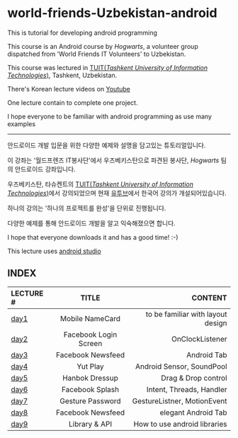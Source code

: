 # world-friends-Uzbekistan-android

This is tutorial for developing android programming

This course is an Android course by _Hogwarts_, a volunteer group dispatched from 'World Friends IT Volunteers' to Uzbekistan.

This course was lectured in [TUIT(_Tashkent University of Information Technologies_)](https://en.wikipedia.org/wiki/Tashkent_University_of_Information_Technologies), Tashkent, Uzbekistan.

There's Korean lecture videos on [Youtube](https://www.youtube.com/watch?v=9c-718mXVI8&t=5s)

One lecture contain to complete one project.

I hope everyone to be familiar with android programming as use many examples


--------------------------------------------------------------------------------------------------------


안드로이드 개발 입문을 위한 다양한 예제와 설명을 담고있는 튜토리얼입니다.

이 강좌는 '월드프렌즈 IT봉사단'에서 우즈베키스탄으로 파견된 봉사단,  _Hogwarts_ 팀의 안드로이드 강좌입니다.

우즈베키스탄, 타슈켄트의 [TUIT(_Tashkent University of Information Technologies_)](https://en.wikipedia.org/wiki/Tashkent_University_of_Information_Technologies)에서 강의되었으며 현재 [유투브](https://www.youtube.com/watch?v=9c-718mXVI8&t=5s)에서 한국어 강의가 개설되어있습니다.

하나의 강의는 '하나의 프로젝트를 완성'을 단위로 진행됩니다.

다양한 예제를 통해 안드로이드 개발을 알고 익숙해졌으면 합니다.



I hope that everyone downloads it and has a good time! :-)


This lecture uses [android studio](https://developer.android.com/studio/index.html?hl=ko)

## INDEX

| LECTURE # | TITLE | CONTENT |
| :------------ | :-----------: | -------------------: |
| [day1](https://github.com/daehwa/world-friends-Uzbekistan-android/tree/master/day1)  | Mobile NameCard  | to be familiar with layout design |
| [day2](https://github.com/daehwa/world-friends-Uzbekistan-android/tree/master/day2)  | Facebook Login Screen  | OnClockListener |
| [day3](https://github.com/daehwa/world-friends-Uzbekistan-android/tree/master/day3%2C4/day3)  | Facebook Newsfeed  |  Android Tab |
| [day4](https://github.com/daehwa/world-friends-Uzbekistan-android/tree/master/day4)  | Yut Play  |  Android Sensor, SoundPool  |
| [day5](https://github.com/daehwa/world-friends-Uzbekistan-android/tree/master/day5)  | Hanbok Dressup  |  Drag & Drop control  |
| [day6](https://github.com/daehwa/world-friends-Uzbekistan-android/tree/master/day6)  | Facebook Splash  |  Intent, Threads, Handler   |
| [day7](https://github.com/daehwa/world-friends-Uzbekistan-android/tree/master/day7)  | Gesture Password  |  GestureListner, MotionEvent  |
| [day8](https://github.com/daehwa/world-friends-Uzbekistan-android/tree/master/day3%2C4/day8)  | Facebook Newsfeed  |  elegant Android Tab  |
| [day9](https://github.com/daehwa/world-friends-Uzbekistan-android/tree/master/day9)  | Library & API  |  How to use android libraries  |


